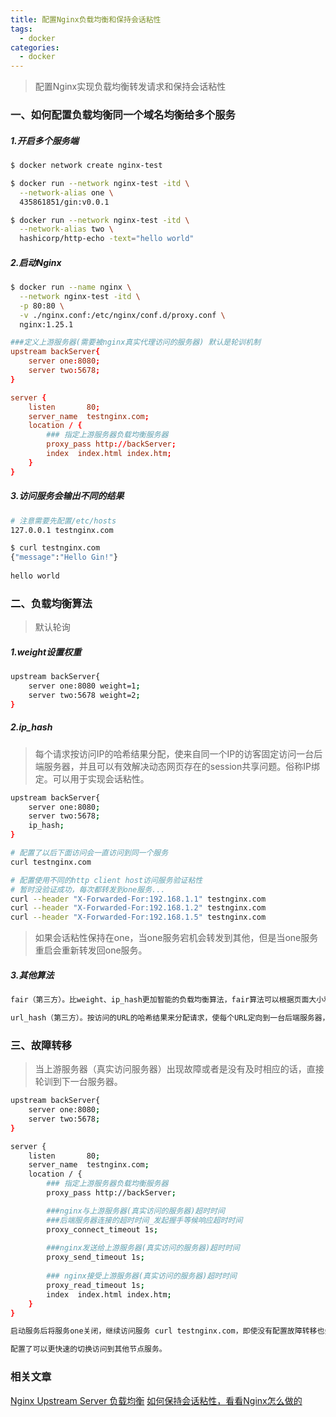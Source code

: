 ```yaml
---
title: 配置Nginx负载均衡和保持会话粘性
tags:
  - docker
categories:
  - docker
---
```


> 配置Nginx实现负载均衡转发请求和保持会话粘性

### 一、如何配置负载均衡同一个域名均衡给多个服务

##### 1.开启多个服务端

```bash
$ docker network create nginx-test

$ docker run --network nginx-test -itd \
  --network-alias one \
  435861851/gin:v0.0.1

$ docker run --network nginx-test -itd \
  --network-alias two \
  hashicorp/http-echo -text="hello world"
```

##### 2.启动Nginx

```bash
$ docker run --name nginx \
  --network nginx-test -itd \
  -p 80:80 \
  -v ./nginx.conf:/etc/nginx/conf.d/proxy.conf \
  nginx:1.25.1
```

```nginx.conf
###定义上游服务器(需要被nginx真实代理访问的服务器) 默认是轮训机制
upstream backServer{
    server one:8080;
    server two:5678;
}

server {
    listen       80;
    server_name  testnginx.com;
    location / {
        ### 指定上游服务器负载均衡服务器
        proxy_pass http://backServer;
        index  index.html index.htm;
    }
}
```

##### 3.访问服务会输出不同的结果

```bash
# 注意需要先配置/etc/hosts
127.0.0.1 testnginx.com

$ curl testnginx.com
{"message":"Hello Gin!"}
                                                                          $ curl testnginx.com
hello world
```

### 二、负载均衡算法

> 默认轮询

##### 1.weight设置权重

```bash
upstream backServer{
    server one:8080 weight=1;
    server two:5678 weight=2;
}
```

##### 2.ip_hash

> 每个请求按访问IP的哈希结果分配，使来自同一个IP的访客固定访问一台后端服务器，并且可以有效解决动态网页存在的session共享问题。俗称IP绑定。可以用于实现会话粘性。

```bash
upstream backServer{
    server one:8080;
    server two:5678;
    ip_hash;
}
```

```bash
# 配置了以后下面访问会一直访问到同一个服务
curl testnginx.com

# 配置使用不同的http client host访问服务验证粘性
# 暂时没验证成功，每次都转发到one服务...
curl --header "X-Forwarded-For:192.168.1.1" testnginx.com
curl --header "X-Forwarded-For:192.168.1.2" testnginx.com
curl --header "X-Forwarded-For:192.168.1.5" testnginx.com
```

> 如果会话粘性保持在one，当one服务宕机会转发到其他，但是当one服务重启会重新转发回one服务。

##### 3.其他算法

```bash
fair（第三方）。比weight、ip_hash更加智能的负载均衡算法，fair算法可以根据页面大小和加载时间长短智能地进行负载均衡，也就是根据后端服务器的响应时间来分配请求，响应时间短的优先分配。Nginx本身不支持fair，如果需要这种调度算法，则必须安装upstream_fair模块。

url_hash（第三方）。按访问的URL的哈希结果来分配请求，使每个URL定向到一台后端服务器，可以进一步提高后端缓存服务器的效率。Nginx本身不支持url_hash，如果需要这种调度算法，则必须安装Nginx的hash软件包
```

### 三、故障转移

> 当上游服务器（真实访问服务器）出现故障或者是没有及时相应的话，直接轮训到下一台服务器。

```bash
upstream backServer{
    server one:8080;
    server two:5678;
}

server {
    listen       80;
    server_name  testnginx.com;
    location / {
        ### 指定上游服务器负载均衡服务器
        proxy_pass http://backServer;

        ###nginx与上游服务器(真实访问的服务器)超时时间
        ###后端服务器连接的超时时间_发起握手等候响应超时时间
        proxy_connect_timeout 1s;
        
        ###nginx发送给上游服务器(真实访问的服务器)超时时间
        proxy_send_timeout 1s;
        
        ### nginx接受上游服务器(真实访问的服务器)超时时间
        proxy_read_timeout 1s;
        index  index.html index.htm;
    }
}
```

```txt
启动服务后将服务one关闭，继续访问服务 curl testnginx.com，即使没有配置故障转移也会在一段时间后转发到正常的服务下。

配置了可以更快速的切换访问到其他节点服务。
```

### 相关文章

[Nginx Upstream Server 负载均衡](https://blog.csdn.net/qq_20042935/article/details/103052606)
[如何保持会话粘性，看看Nginx怎么做的](https://cloud.tencent.com/developer/article/2333364)